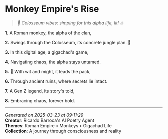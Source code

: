 # Monkey Empire's Rise

> *🐒 Colosseum vibes: simping for this alpha life, lit! 🔥*

**1.** A Roman monkey, the alpha of the clan,


**2.** Swings through the Colosseum, its concrete jungle plan. 💪


**3.** In this digital age, a gigachad's game,


**4.** Navigating chaos, the alpha stays untamed.


**5.** 🐒 With wit and might, it leads the pack,


**6.** Through ancient ruins, where secrets lie intact.


**7.** A Gen Z legend, its story's told,


**8.** Embracing chaos, forever bold.



---

*Generated on 2025-03-23 at 09:11:29*  
**Creator**: Ricardo Barroca's AI Poetry Agent  
**Themes**: Roman Empire • Monkeys • Gigachad Life  
**Collection**: A journey through consciousness and reality